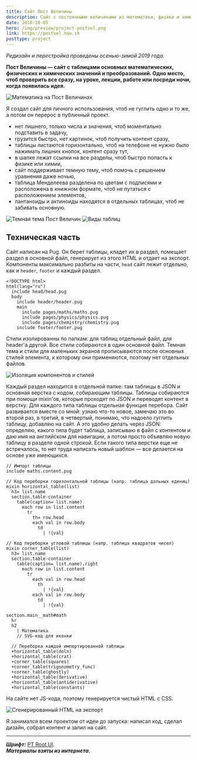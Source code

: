 ```yaml
---
title: Сайт Пост Величины
description: Сайт с постоянными величинами из математики, физики и химии, чтоб всегда было, где подглядеть
date: 2018-10-05
hero: /img/preview/project-postvel.png
link: https://postvel.now.sh
posttype: project
---
```


_Редизайн и перестройка проведены осенью-зимой 2019 года._

**Пост Величины — сайт с таблицами основных математических, физических и химических значений и преобразований. Одно место, чтоб проверить все сразу, на уроке, лекции, работе или посреди ночи, когда появилась идея.**

![Математика на Пост Величинах](postvel-main.png "Математика на Пост Величинах")

Я создал сайт для личного использования, чтоб не гуглить одно и то же, а потом он перерос в публичный проект.

- нет лишнего, только числа и значения, чтоб моментально подставить в задачу,
- грузится быстро, нет картинок, чтоб получить контент сразу,
- таблицы листаются горизонтально, чтоб на телефоне не нужно было нажимать лишних кнопок, контент сразу тут,
- в шапке лежат ссылки на все разделы, чтоб быстро попасть к физике или химии,
- сайт поддерживает темную тему, чтоб помочь с решением уравнения даже ночью,
- таблица Менделеева разделена по цветам с подписями и расположена в книжном формате, чтоб не путаться с расположением элементов,
- лантаноиды и актиноиды находятся в отдельных таблицах, чтоб не забивать основную.

![Темная тема Пост Величин](postvel-dark.png "Темная тема и мобильная версия Пост Величин")
![Виды таблиц](postvel-table-variations.png "Виды таблиц")

## Техническая часть

Сайт написан на Pug. Он берет таблицы, кладет их в раздел, помещает раздел в основной файл, генерирует из этого HTML и отдает на экспорт. Компоненты максимально разбиты на части, `head` сайт лежит отдельно, как и `header`, `footer` и каждый раздел.

```pug
<!DOCTYPE html>
html(lang="ru")
  include head/head.pug
  body
    include header/header.pug
    main
      include pages/maths/maths.pug
      include pages/physics/physics.pug
      include pages/chemistry/chemistry.pug
    include footer/footer.pug
```

Стили изолированны по папкам: для таблиц отдельный файл, для header'a другой. Все стили собираются в один основной файл. Темная тема и стили для маленьких экранов прописываются после основных стилей элемента, к которому они применяются, поэтому нет отдельных файлов.

![Изоляция компонентов и стилей](postvel-file-structure.jpg "Изоляция компонентов и стилей")

Каждый раздел находится в отдельной папке: там таблицы в JSON и основная верстка с кодом, собирающим таблицы. Таблицы собираются при помощи mixin'ов, которые проходят по JSON и переводят контент в верстку. Для каждого типа таблицы отдельная функция перебора. Сайт развивается вместе со мной: узнаю что-то новое, замечаю это во второй раз, в третий, в четвертый, понимаю, что надоело гуглить таблицу, добавляю на сайт. А это удобно делать через JSON: определяю, какого типа будет таблица, записываю в файл с контентом и даю имя на английском для навигации, а потом просто объявляю новую таблицу в разделе одной строкой. Если такого типа верстки еще не встречалось, то нет труда написать новый шаблон — все делается на основе уже имеющихся.

```pug
// Импорт таблицы
include maths.content.pug

// Код переборки горизонтальной таблицы (напр. таблица дольных единиц)
mixin horizontal_table(list)
  h3= list.name
  section.table-container
    table(caption= list.name)
      each row in list.content
        tr
          th= row.head
          each val in row.body
            td
              | !{val}

// Код переборки угловой таблицы (напр. таблица квадратов чисел)
mixin corner_table(list)
  h3= list.name
  section.table-container
    table(caption= list.name).right
      each row in list.content
        tr
          each val in row.head
            th
              | !{val}
          each val in row.body
            td
              | !{val}

section.main__math#math
  hr
  h2
    | Математика
    // SVG-код для иконки

  // Переборка каждой импортированной таблицы
  +horizontal_table(doln)
  +horizontal_table(crat)
  +corner_table(squares)
  +corner_table(trigonometry_func)
  +corner_table(ghostly)
  +horizontal_table(derivative)
  +horizontal_table(antiderivative)
  +horizontal_table(constants)
```

На сайте нет JS-кода, поэтому генерируется чистый HTML с CSS.

![Сгенерированный HTML на экспорт](postvel-export-html.png "Сгенерированный HTML на экспорт")

Я занимался всем проектом от идеи до запуска: написал код, сделал дизайн,
собрал контент и залил на сайт.

---

***Шрифт:*** [PT Root UI](https://www.paratype.ru/fonts/pt/pt-root-ui).\
***Материалы взяты из интернета.***
